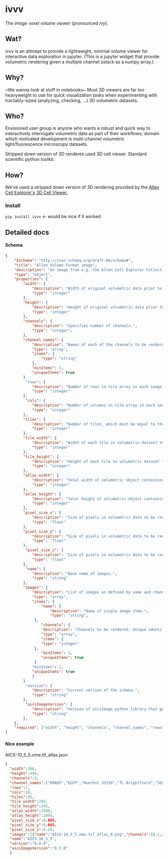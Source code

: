 # ivvv
The *image voxel volume viewer* (pronounced _ivy_).  

## Wat?
*ivvv* is an attmept to provide a lightweight, minimal volume viewer for interactive data exploration in jupyter.
(This is a jupyter widget that provide volumetric rendering given a multiple channel zstack as a numpy array.)

## Why?
~We wanna look at stuff in notebooks~
Most 3D viewers are far too heavyweight to use for quick visualization tasks when experimenting with tractably-sized (analyzing, checking, ...) 3D volumetric datasets. 

## Who?
Envisioned user group is anyone who wants a robust and quick way to interactively interrogate volumetric data as part of their workflows; domain which motivated development is multi-channel volumetric light/fluorescence microscopy datasets.

Stripped down version of 3D renderes used 3D cell viewer.
Standard scientific python toolkit.

## How?
We've used a stripped down version of 3D rendering provided by the [Allen Cell Explorer's](https://allencell.org) [3D Cell Viewer.](https://github.com/dmt-aics/volume-viewer)

### Install

`pip install ivvv` <- would be nice if it worked

## Detailed docs

#### Schema
``` json
{
    "$schema": "http://json-schema.org/draft-06/schema#",
    "title": "Allen Volume Format image",
    "description": "An image from e.g. the Allen Cell Explorer Collection defined for render by 3D Cell Viewer (ACE)",
    "type": "object",
    "properties": {
        "width": {
            "description": "Width of original volumetric data prior to downsampling.",
            "type": "integer"
        },
        "height": {
            "description": "Height of original volumetric data prior to downsampling.",
            "type": "integer"
        },
        "channels": {
            "description": "Specifies number of channels.",
            "type": "integer",
        },
        "channel_names": {
            "description": "Names of each of the channels to be rendered, in order. Unique identifier expected.",
            "type": "array",
            "items": {
                "type": "string"
            },
            "minItems": 1,
            "uniqueItems": true
        }
         "rows": {
            "description": "Number of rows in tile array in each image.",
            "type": "integer"
        },
         "cols": {
            "description": "Number of columns in tile array in each image.",
            "type": "integer"
        },
        "tiles": {
            "description": "Number of tiles, which must be equal to the number of z-slices in original volumetric data.",
            "type": "integer"
        },
        "tile_width": {
            "description": "Width of each tile in volumetric dataset to be rendered, in pixels.",
            "type": "integer"
        },
        "tile_height": {
            "description": "Height of each tile in volumetric dataset to be rendered, in pixels.",
            "type": "integer"
        },
        "atlas_width": {
            "description": "Total width of volumetric object containing all the tiles, in pixels.",
            "type": "integer"
        },
        "atlas_height": {
            "description": "Total height of volumetric object containing all the tiles, in pixels.",
            "type": "integer"
        },
        "pixel_size_x": {
            "description": "Size of pixels in volumetric data to be rendered, in x-dimension, unitless.",
            "type": "float"
        },
        "pixel_size_y": {
            "description": "Size of pixels in volumetric data to be rendered, in y-dimension, unitless.",
            "type": "float"
        },
         "pixel_size_z": {
            "description": "Size of pixels in volumetric data to be rendered, in z-dimension, unitless.",
            "type": "float"
        },
         "name": {
            "description": "Base name of images.",
            "type": "string"
        },
        "images": {
            "description": "List of images as defined by name and channel array; should correspond to *name*.",
            "type": "array",
            "items": {             
                "name": {
                    "description": "Name of single image item.",
                    "type": "string",
             },
                "channels": {
                "description": "Channels to be rendered. Unique identifiers expected.",
                "type": "array",
                "items": {
                "type": "integer"
             },
                "minItems": 1,
                "uniqueItems": true
             }
            "minItems": 1,
            "uniqueItems": true
            }
        } 
         "version": {
            "description": "Current version of the schema.",
            "type": "string"
        },
         "aicsImageVersion": {
            "description": "Version of aicsImage python library that generated the employed texture map.",
            "type": "string"
        },
    },
    "required": ["width", "height", "channels", "channel_names", "rows", "cols", "tiles", "tile_width", "tile_height", "atlas_width", "atlas_height", "pixel_size_x", "pixel_size_y", "pixel_size_z", "name", "images", "version"]
}
``` 
#### Nice example

AICS-10_5_5.ome.tif_atlas.json
``` json
{
  "width":306,
  "height":494,
  "channels":9,
  "channel_names":["DRAQ5","EGFP","Hoechst 33258","TL Brightfield","SEG_STRUCT","SEG_Memb","SEG_DNA","CON_Memb","CON_DNA"],
  "rows":7,
  "cols":10,
  "tiles":65,
  "tile_width":204,
  "tile_height":292,
  "atlas_width":2040,
  "atlas_height":2044,
  "pixel_size_x":0.065,
  "pixel_size_y":0.065,
  "pixel_size_z":0.29,
  "images":[{"name":"AICS-10_5_5.ome.tif_atlas_0.png","channels":[0,1,2]},{"name":"AICS-10_5_5.ome.tif_atlas_1.png","channels":[3,4,5]},{"name":"AICS-10_5_5.ome.tif_atlas_2.png","channels":[6,7,8]}],
  "name":"AICS-10_5_5",
  "version":"0.0.0",
  "aicsImageVersion":"0.3.0"
  }
  ```
